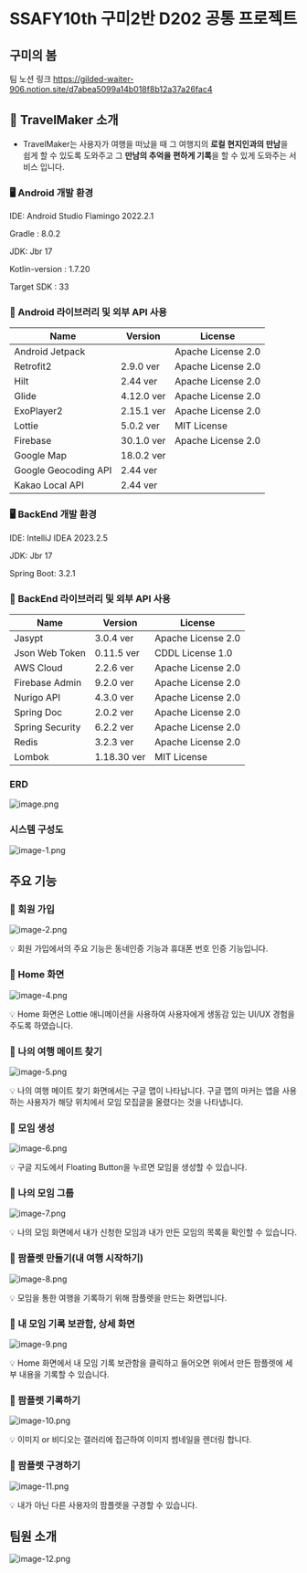 
# SSAFY10th 구미2반 D202 공통 프로젝트 
## 구미의 봄 

팀 노션 링크
https://gilded-waiter-906.notion.site/d7abea5099a14b018f8b12a37a26fac4

## 🗼 TravelMaker 소개
- TravelMaker는 사용자가 여행을 떠났을 때 그 여행지의 **로컬 현지인과의 만남**을 쉽게 할 수 있도록 도와주고 그 **만남의 추억을 편하게 기록**을 할 수 있게 도와주는 서비스 입니다.


### 🖥️ Android 개발 환경

IDE: Android Studio Flamingo 2022.2.1

Gradle : 8.0.2

JDK: Jbr 17 

Kotlin-version : 1.7.20

Target SDK : 33

### 📖 Android 라이브러리 및 외부 API 사용
|Name|Version|License|
|------|---|---|
|Android Jetpack||Apache License 2.0|
|Retrofit2|2.9.0 ver|Apache License 2.0|
|Hilt|2.44 ver|Apache License 2.0|
|Glide|4.12.0 ver|Apache License 2.0|
|ExoPlayer2|2.15.1 ver|Apache License 2.0|
|Lottie|5.0.2 ver|MIT License|
|Firebase|30.1.0 ver|Apache License 2.0|
|Google Map|18.0.2 ver||
|Google Geocoding API|2.44 ver||
|Kakao Local API|2.44 ver||


### 🖥️ BackEnd 개발 환경

IDE: IntelliJ IDEA 2023.2.5

JDK: Jbr 17 

Spring Boot: 3.2.1

### 📖 BackEnd 라이브러리 및 외부 API 사용
|Name|Version|License|
|------|---|---|
|Jasypt|3.0.4 ver|Apache License 2.0|
|Json Web Token|0.11.5 ver|CDDL License 1.0|
|AWS Cloud|2.2.6 ver|Apache License 2.0|
|Firebase Admin|9.2.0 ver|Apache License 2.0|
|Nurigo API|4.3.0 ver|Apache License 2.0|
|Spring Doc|2.0.2 ver|Apache License 2.0|
|Spring Security|6.2.2 ver|Apache License 2.0|
|Redis|3.2.3 ver|Apache License 2.0|
|Lombok|1.18.30 ver|MIT License|


### ERD
![image.png](./Readme_Image/image.png)

### 시스템 구성도
![image-1.png](./Readme_Image/image-1.png)

## 주요 기능

### 🔎 회원 가입
![image-2.png](./Readme_Image/image-2.png)

💡 회원 가입에서의 주요 기능은 동네인증 기능과 휴대폰 번호 인증 기능입니다.

### 🔎 Home 화면
![image-4.png](./Readme_Image/image-4.png)

💡 Home 화면은 Lottie 애니메이션을 사용하여 사용자에게 생동감 있는 UI/UX 경험을 주도록 하였습니다.

### 🔎 나의 여행 메이트 찾기
![image-5.png](./Readme_Image/image-5.png)

💡 나의 여행 메이트 찾기 화면에서는 구글 맵이 나타납니다. 구글 맵의 마커는 앱을 사용하는 사용자가 해당 위치에서 모임 모집글을 올렸다는 것을 나타냅니다.

### 🔎 모임 생성
![image-6.png](./Readme_Image/image-6.png)

💡 구글 지도에서 Floating Button을 누르면 모임을 생성할 수 있습니다. 

### 🔎 나의 모임 그룹
![image-7.png](./Readme_Image/image-7.png)

💡 나의 모임 화면에서 내가 신청한 모임과 내가 만든 모임의 목록을 확인할 수 있습니다.

### 🔎 팜플렛 만들기(내 여행 시작하기)
![image-8.png](./Readme_Image/image-8.png)

💡 모임을 통한 여행을 기록하기 위해 팜플렛을 만드는 화면입니다.

### 🔎 내 모임 기록 보관함, 상세 화면 
![image-9.png](./Readme_Image/image-9.png)

💡 Home 화면에서 내 모임 기록 보관함을 클릭하고 들어오면 위에서 만든 팜플렛에 세부 내용을 기록할 수 있습니다.

### 🔎 팜플렛 기록하기
![image-10.png](./Readme_Image/image-10.png)

💡 이미지 or 비디오는 갤러리에 접근하여 이미지 썸네일을 렌더링 합니다.

### 🔎 팜플렛 구경하기
![image-11.png](./Readme_Image/image-11.png)

💡 내가 아닌 다른 사용자의 팜플렛을 구경할 수 있습니다.

## 팀원 소개
![image-12.png](./Readme_Image/image-12.png)
